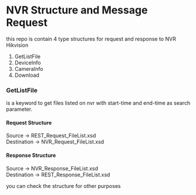 # NVR Structure and Message Request
this repo is contain 4 type structures for request and response to NVR Hikvision
1. GetListFile
2. DeviceInfo
3. CameraInfo
4. Download

### GetListFile
is a keyword to get files listed on nvr with start-time and end-time as search parameter.
#### Request Structure
  Source -> REST_Request_FileList.xsd\
  Destination -> NVR_Request_FileList.xsd
#### Response Structure
Source -> NVR_Response_FileList.xsd\
Destination -> REST_Response_FileList.xsd

you can check the structure for other purposes
